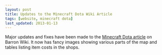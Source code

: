 ```yaml
---
layout: post
title: Updates to the Minecraft Dota Wiki Article
tags: [website, minecraft dota]
last_updated: 2013-01-13
---
```


Major updates and fixes have been made to the [Minecraft Dota article](http://wiki.barroncraft.com/wiki/Minecraft_Dota) on Barron Wiki. It now has fancy images showing various parts of the map and tables listing item costs in the shops.

